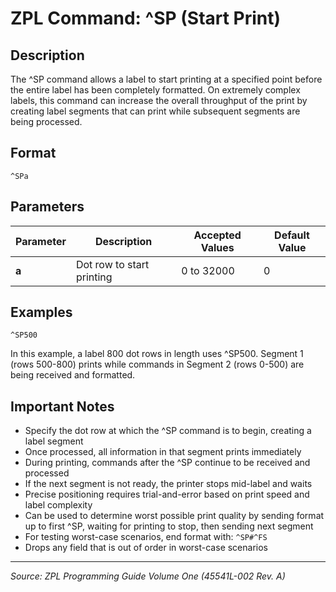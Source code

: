 # ZPL Command: ^SP (Start Print)

## Description
The ^SP command allows a label to start printing at a specified point before the entire label has been completely formatted. On extremely complex labels, this command can increase the overall throughput of the print by creating label segments that can print while subsequent segments are being processed.

## Format
```
^SPa
```

## Parameters
| Parameter | Description | Accepted Values | Default Value |
|-----------|-------------|----------------|---------------|
| **a** | Dot row to start printing | 0 to 32000 | 0 |

## Examples
```zpl
^SP500
```
In this example, a label 800 dot rows in length uses ^SP500. Segment 1 (rows 500-800) prints while commands in Segment 2 (rows 0-500) are being received and formatted.

## Important Notes
- Specify the dot row at which the ^SP command is to begin, creating a label segment
- Once processed, all information in that segment prints immediately
- During printing, commands after the ^SP continue to be received and processed
- If the next segment is not ready, the printer stops mid-label and waits
- Precise positioning requires trial-and-error based on print speed and label complexity
- Can be used to determine worst possible print quality by sending format up to first ^SP, waiting for printing to stop, then sending next segment
- For testing worst-case scenarios, end format with: `^SP#^FS`
- Drops any field that is out of order in worst-case scenarios

---
*Source: ZPL Programming Guide Volume One (45541L-002 Rev. A)*